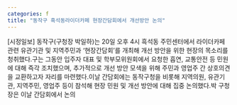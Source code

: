 ```yaml
---
categories: f
title: "동작구 흑석동라이더카페 현장간담회에서 개선방안 논의"
---
```

[시정일보] 동작구(구청장 박일하)는 20일 오후 4시 흑석동 주민센터에서 라이더카페 관련 유관기관 및 지역주민과 ‘현장간담회’를 개최해 개선 방안을 위한 현장의 목소리를 청취했다.구는 그동안 입주자 대표 및 학부모위원회에서 요청한 흡연, 교통안전 등 민원에 대해 즉각 조치했으며, 추가적으로 개선 방안 모색을 위해 주민과 영업주 간 상호의견을 교환하고자 자리를 마련했다.이날 간담회에는 동작구청을 비롯해 지역의원, 유관기관, 지역주민, 영업주 등이 참석해 현장 민원 및 개선 방안에 대해 집중 논의했다.박 구청장은 이날 간담회에서 논의